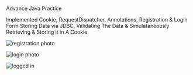 Advance Java Practice

Implemented Cookie, RequestDispatcher, Annotations, Registration & Login Form Storing Data via JDBC, Validating The Data & Simulataneously Retrieving & Storing it in A Cookie. 

![registration photo](https://user-images.githubusercontent.com/42131682/187070544-1eea8017-6d4f-4706-a149-8aae5b0aabe4.png)

![login photo](https://user-images.githubusercontent.com/42131682/187070623-ca730d28-d698-4bd4-84f3-552577710335.png)

![logged in](https://user-images.githubusercontent.com/42131682/187070626-997bad21-45c5-4cea-860a-5956f5e741bf.png)

